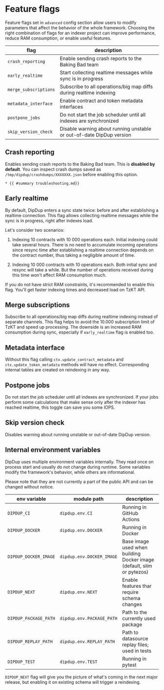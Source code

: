 # Feature flags

Feature flags set in `advanced` config section allow users to modify parameters that affect the behavior of the whole framework. Choosing the right combination of flags for an indexer project can improve performance, reduce RAM consumption, or enable useful features.

| flag                  | description                                                          |
| --------------------- | -------------------------------------------------------------------- |
| `crash_reporting`     | Enable sending crash reports to the Baking Bad team                  |
| `early_realtime`      | Start collecting realtime messages while sync is in progress         |
| `merge_subscriptions` | Subscribe to all operations/big map diffs during realtime indexing   |
| `metadata_interface`  | Enable contract and token metadata interfaces                        |
| `postpone_jobs`       | Do not start the job scheduler until all indexes are synchronized    |
| `skip_version_check`  | Disable warning about running unstable or out-of-date DipDup version |

## Crash reporting

Enables sending crash reports to the Baking Bad team. This is **disabled by default**. You can inspect crash dumps saved as `/tmp/dipdup/crashdumps/XXXXXXX.json` before enabling this option.

```admonish info title="See Also"
* {{ #summary troubleshooting.md}}
```

## Early realtime

By default, DipDup enters a sync state twice: before and after establishing a realtime connection. This flag allows collecting realtime messages while the sync is in progress, right after indexes load.

Let's consider two scenarios:

1. Indexing 10 contracts with 10 000 operations each. Initial indexing could take several hours. There is no need to accumulate incoming operations since resync time after establishing a realtime connection depends on the contract number, thus taking a negligible amount of time.

2. Indexing 10 000 contracts with 10 operations each. Both initial sync and resync will take a while. But the number of operations received during this time won't affect RAM consumption much.

If you do not have strict RAM constraints, it's recommended to enable this flag. You'll get faster indexing times and decreased load on TzKT API.

## Merge subscriptions

Subscribe to all operations/big map diffs during realtime indexing instead of separate channels. This flag helps to avoid the 10.000 subscription limit of TzKT and speed up processing. The downside is an increased RAM consumption during sync, especially if `early_realtime` flag is enabled too.

## Metadata interface

Without this flag calling `ctx.update_contract_metadata` and `ctx.update_token_metadata` methods will have no effect. Corresponding internal tables are created on reindexing in any way.

## Postpone jobs

Do not start the job scheduler until all indexes are synchronized. If your jobs perform some calculations that make sense only after the indexer has reached realtime, this toggle can save you some IOPS.

## Skip version check

Disables warning about running unstable or out-of-date DipDup version.

## Internal environment variables

DipDup uses multiple environment variables internally. They read once on process start and usually do not change during runtime. Some variables modify the framework's behavior, while others are informational.

Please note that they are not currently a part of the public API and can be changed without notice.

| env variable          | module path               | description                                                           |
| --------------------- | ------------------------- | --------------------------------------------------------------------- |
| `DIPDUP_CI`           | `dipdup.env.CI`           | Running in GitHub Actions                                             |
| `DIPDUP_DOCKER`       | `dipdup.env.DOCKER`       | Running in Docker                                                     |
| `DIPDUP_DOCKER_IMAGE` | `dipdup.env.DOCKER_IMAGE` | Base image used when building Docker image (default, slim or pytezos) |
| `DIPDUP_NEXT`         | `dipdup.env.NEXT`         | Enable features thar require schema changes                           |
| `DIPDUP_PACKAGE_PATH` | `dipdup.env.PACKAGE_PATH` | Path to the currently used package                                    |
| `DIPDUP_REPLAY_PATH`  | `dipdup.env.REPLAY_PATH`  | Path to datasource replay files; used in tests                        |
| `DIPDUP_TEST`         | `dipdup.env.TEST`         | Running in pytest                                                     |

`DIPDUP_NEXT` flag will give you the picture of what's coming in the next major release, but enabling it on existing schema will trigger a reindexing.
